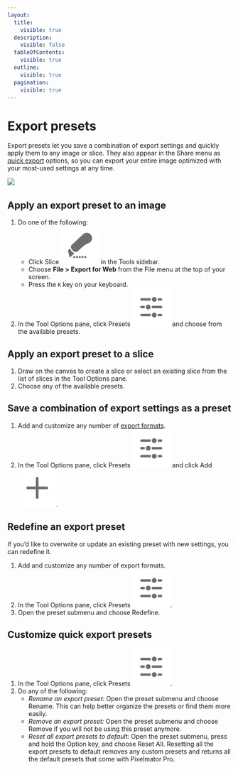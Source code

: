 ```yaml
---
layout:
  title:
    visible: true
  description:
    visible: false
  tableOfContents:
    visible: true
  outline:
    visible: true
  pagination:
    visible: true
---
```


# Export presets

Export presets let you save a combination of export settings and quickly apply them to any image or slice. They also appear in the Share menu as [quick export](quickly-export-or-share-an-optimized-image.md) options, so you can export your entire image optimized with your most-used settings at any time.

![](https://help.pixelmator.com/pixelmator-pro/3.5/assets/English/1652963994000.png)

## Apply an export preset to an image

1. Do one of the following:
   * Click Slice <img src="../.gitbook/assets/Export-for-Web.png" alt="" data-size="line"> in the Tools sidebar.
   * Choose **File > Export for Web** from the File menu at the top of your screen.
   * Press the `K` key on your keyboard.
2. In the Tool Options pane, click Presets <img src="../.gitbook/assets/Presets.png" alt="" data-size="line"> and choose from the available presets.

## Apply an export preset to a slice

1. Draw on the canvas to create a slice or select an existing slice from the list of slices in the Tool Options pane.
2. Choose any of the available presets.

## Save a combination of export settings as a preset

1. Add and customize any number of [export formats](export-an-image-or-video-for-the-web.md).
2. In the Tool Options pane, click Presets <img src="../.gitbook/assets/Presets.png" alt="" data-size="line"> and click Add <img src="../.gitbook/assets/Plus.png" alt="" data-size="line">.

## Redefine an export preset

If you’d like to overwrite or update an existing preset with new settings, you can redefine it.

1. Add and customize any number of export formats.
2. In the Tool Options pane, click Presets <img src="../.gitbook/assets/Presets.png" alt="" data-size="line">.
3. Open the preset submenu and choose Redefine.

## Customize quick export presets

1. In the Tool Options pane, click Presets <img src="../.gitbook/assets/Presets.png" alt="" data-size="line">.
2. Do any of the following:
   * _Rename an export preset:_ Open the preset submenu and choose Rename. This can help better organize the presets or find them more easily.
   * _Remove an export preset:_ Open the preset submenu and choose Remove if you will not be using this preset anymore.
   * _Reset all export presets to default:_ Open the preset submenu, press and hold the Option key, and choose Reset All. Resetting all the export presets to default removes any custom presets and returns all the default presets that come with Pixelmator Pro.
